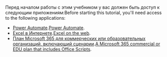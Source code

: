 <span data-ttu-id="7015b-101">Перед началом работы с этим учебником у вас должен быть доступ к следующим приложениям:</span><span class="sxs-lookup"><span data-stu-id="7015b-101">Before starting this tutorial, you'll need access to the following applications:</span></span>

- <span data-ttu-id="7015b-102">[Power Automate](/power-automate/organization-q-and-a).</span><span class="sxs-lookup"><span data-stu-id="7015b-102">[Power Automate](/power-automate/organization-q-and-a).</span></span>
- <span data-ttu-id="7015b-103">[Excel в Интернете](https://www.office.com/launch/excel).</span><span class="sxs-lookup"><span data-stu-id="7015b-103">[Excel on the web](https://www.office.com/launch/excel).</span></span>
- <span data-ttu-id="7015b-104">[План Microsoft 365 для коммерческих или образовательных организаций, включающий сценарии](/microsoft-365/admin/manage/manage-office-scripts-settings).</span><span class="sxs-lookup"><span data-stu-id="7015b-104">[A Microsoft 365 commercial or EDU plan that includes Office Scripts](/microsoft-365/admin/manage/manage-office-scripts-settings).</span></span>